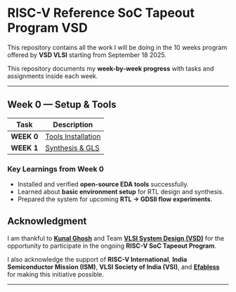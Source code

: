 # RISC-V Reference SoC Tapeout Program VSD

This repository contains all the work I will be doing in the 10 weeks program offered by **VSD VLSI** starting from September 18 2025.

This repository documents my **week-by-week progress** with tasks and assignments inside each week.  



---

## Week 0 — Setup & Tools

| Task | Description | 
|------|-------------|
| **WEEK 0** |  [Tools Installation](Week_0/Week-0.md) | 
| **WEEK 1** |  [Synthesis & GLS](Week_1/) |



###  Key Learnings from Week 0
- Installed and verified **open-source EDA tools** successfully.  
- Learned about **basic environment setup** for RTL design and synthesis.  
- Prepared the system for upcoming **RTL → GDSII flow experiments**.


##  Acknowledgment  

I am thankful to [**Kunal Ghosh**](https://github.com/kunalg123) and Team **[VLSI System Design (VSD)](https://vsdiat.vlsisystemdesign.com/)** for the opportunity to participate in the ongoing **RISC-V SoC Tapeout Program**.  

I also acknowledge the support of **RISC-V International**, **India Semiconductor Mission (ISM)**, **VLSI Society of India (VSI)**, and [**Efabless**](https://github.com/efabless) for making this initiative possible.  




---
